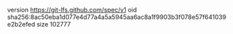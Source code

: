 version https://git-lfs.github.com/spec/v1
oid sha256:8ac50eba1d077e4d77a4a5a5945aa6ac8a1f9903b3f078e57f641039e2b2efed
size 102777
